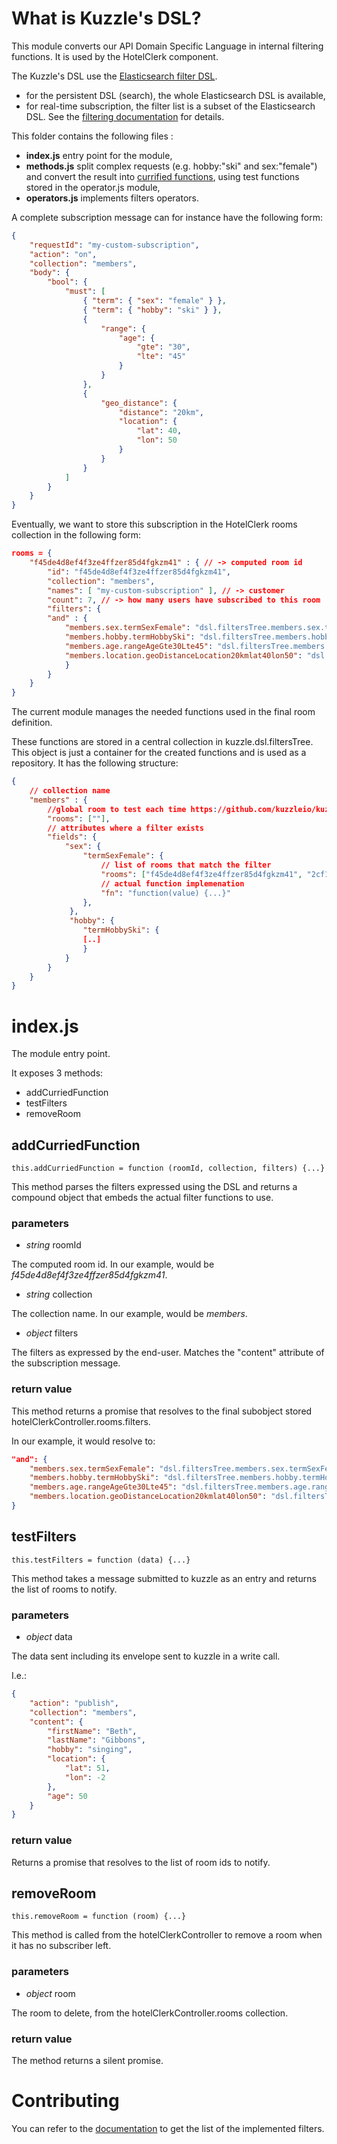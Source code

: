 # What is Kuzzle's DSL?

This module converts our API Domain Specific Language in internal filtering functions. It is used by the HotelClerk component.


The Kuzzle's DSL use the [Elasticsearch filter DSL](https://www.elastic.co/guide/en/elasticsearch/reference/current/query-dsl-filters.html).

* for the persistent DSL (search), the whole Elasticsearch DSL is available,
* for real-time subscription, the filter list is a subset of the Elasticsearch DSL. See the [filtering documentation](http://kuzzle.io/guide/#filtering-syntax) for details.


This folder contains the following files :

* **index.js** entry point for the module,
* **methods.js** split complex requests (e.g. hobby:"ski" and sex:"female") and convert the result into [currified functions](https://en.wikipedia.org/wiki/Currying), using test functions stored in the operator.js module,
* **operators.js** implements filters operators.


A complete subscription message can for instance have the following form:

```json
{
    "requestId": "my-custom-subscription",
    "action": "on",
    "collection": "members",
    "body": {
        "bool": {
            "must": [
                { "term": { "sex": "female" } },
                { "term": { "hobby": "ski" } },
                {
                    "range": {
                        "age": {
                            "gte": "30",
                            "lte": "45"
                        }
                    }
                },
                {
                    "geo_distance": {
                        "distance": "20km",
                        "location": {
                            "lat": 40,
                            "lon": 50
                        }
                    }
                }
            ]
        }
    }
}
```

Eventually, we want to store this subscription in the HotelClerk rooms collection in the following form:

```json
rooms = {
    "f45de4d8ef4f3ze4ffzer85d4fgkzm41" : { // -> computed room id
        "id": "f45de4d8ef4f3ze4ffzer85d4fgkzm41",
        "collection": "members",
        "names": [ "my-custom-subscription" ], // -> customer
        "count": 7, // -> how many users have subscribed to this room
        "filters": {
        "and" : {
            "members.sex.termSexFemale": "dsl.filtersTree.members.sex.termSexFemale.fn",
            "members.hobby.termHobbySki": "dsl.filtersTree.members.hobby.termHobbySki.fn",
            "members.age.rangeAgeGte30Lte45": "dsl.filtersTree.members.age.rangeAgeGte30Lte45.fn",
            "members.location.geoDistanceLocation20kmlat40lon50": "dsl.filtersTree.members.location.geoDistanceLocation20kmlat40lon50.fn"
            }
        }
    }
}
```

The current module manages the needed functions used in the final room definition.

These functions are stored in a central collection in kuzzle.dsl.filtersTree. This object is just a container for the created functions and is used as a repository.
It has the following structure:

```json
{
    // collection name
    "members" : {
        //global room to test each time https://github.com/kuzzleio/kuzzle/issues/1),
        "rooms": [""],
        // attributes where a filter exists
        "fields": {
            "sex": {
                "termSexFemale": {
                    // list of rooms that match the filter
                    "rooms": ["f45de4d8ef4f3ze4ffzer85d4fgkzm41", "2cf15c9ebf0e315866c44f4afb5920eb4a6a8462" ],
                    // actual function implemenation
                    "fn": "function(value) {...}"
                },
             },
             "hobby": {
                "termHobbySki": {
                [..]
                }
            }
        }
    }
}
```

# index.js

The module entry point.

It exposes 3 methods:

* addCurriedFunction
* testFilters
* removeRoom

## addCurriedFunction

    this.addCurriedFunction = function (roomId, collection, filters) {...}

This method parses the filters expressed using the DSL and returns a compound object that embeds the actual filter functions to use.

### parameters

* *string* roomId

The computed room id.
In our example, would be *f45de4d8ef4f3ze4ffzer85d4fgkzm41*.

* *string* collection

The collection name.
In our example, would be *members*.

* *object* filters

The filters as expressed by the end-user. Matches the "content" attribute of the subscription message.

### return value

This method returns a promise that resolves to the final subobject stored hotelClerkController.rooms.filters.

In our example, it would resolve to:

```json
"and": {
    "members.sex.termSexFemale": "dsl.filtersTree.members.sex.termSexFemale.fn",
    "members.hobby.termHobbySki": "dsl.filtersTree.members.hobby.termHobbySki.fn",
    "members.age.rangeAgeGte30Lte45": "dsl.filtersTree.members.age.rangeAgeGte30Lte45.fn",
    "members.location.geoDistanceLocation20kmlat40lon50": "dsl.filtersTree.members.location.geoDistanceLocation20kmlat40lon50.fn"
}
```

## testFilters

    this.testFilters = function (data) {...}

This method takes a message submitted to kuzzle as an entry and returns the list of rooms to notify.

### parameters

* *object* data

The data sent including its envelope sent to kuzzle in a write call.

I.e.:

```json
{
    "action": "publish",
    "collection": "members",
    "content": {
        "firstName": "Beth",
        "lastName": "Gibbons",
        "hobby": "singing",
        "location": {
            "lat": 51,
            "lon": -2
        },
        "age": 50
    }
}
```

### return value

Returns a promise that resolves to the list of room ids to notify.

## removeRoom

    this.removeRoom = function (room) {...}

This method is called from the hotelClerkController to remove a room when it has no subscriber left.

### parameters

* *object* room

The room to delete, from the hotelClerkController.rooms collection.

### return value

The method returns a silent promise.


# Contributing


You can refer to the [documentation](http://kuzzle.io/guide/#filtering-syntax) to get the list of the implemented filters.
